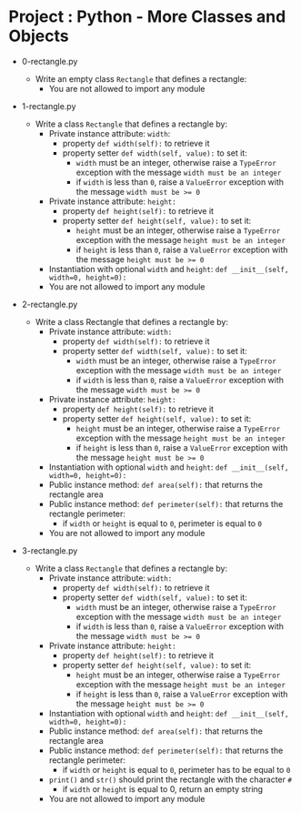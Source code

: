 # Project : Python - More Classes and Objects

*   0-rectangle.py
    - Write an empty class `Rectangle` that defines a rectangle:
      - You are not allowed to import any module

*   1-rectangle.py
    - Write a class `Rectangle` that defines a rectangle by:
      - Private instance attribute: `width`:
        - property `def width(self):` to retrieve it
        - property setter `def width(self, value):` to set it:
          - `width` must be an integer, otherwise raise a `TypeError` exception with the message `width must be an integer`
          - if `width` is less than `0`, raise a `ValueError` exception with the message `width must be >= 0`
      - Private instance attribute: `height:`
        - property `def height(self):` to retrieve it
        - property setter `def height(self, value):` to set it:
          - `height` must be an integer, otherwise raise a `TypeError` exception with the message `height must be an integer`
          - if `height` is less than `0`, raise a `ValueError` exception with the message `height must be >= 0`
      - Instantiation with optional `width` and `height`: `def __init__(self, width=0, height=0):`
      - You are not allowed to import any module

*   2-rectangle.py
    - Write a class Rectangle that defines a rectangle by:
      - Private instance attribute: `width:`
        - property `def width(self):` to retrieve it
        - property setter `def width(self, value):` to set it:
          - `width` must be an integer, otherwise raise a `TypeError` exception with the message `width must be an integer`
          - if `width` is less than `0`, raise a `ValueError` exception with the message `width must be >= 0`
      - Private instance attribute: `height:`
        - property `def height(self):` to retrieve it
        - property setter `def height(self, value):` to set it:
          - `height` must be an integer, otherwise raise a `TypeError` exception with the message `height must be an integer`
          - if `height` is less than `0`, raise a `ValueError` exception with the message `height must be >= 0`
      - Instantiation with optional `width` and `height`: `def __init__(self, width=0, height=0):`
      - Public instance method: `def area(self):` that returns the rectangle area
      - Public instance method: `def perimeter(self):` that returns the rectangle perimeter:
        - if `width` or `height` is equal to `0`, perimeter is equal to `0`
      - You are not allowed to import any module

*   3-rectangle.py
    - Write a class `Rectangle` that defines a rectangle by:
      - Private instance attribute: `width:`
        - property `def width(self):` to retrieve it
        - property setter `def width(self, value):` to set it:
          - `width` must be an integer, otherwise raise a `TypeError` exception with the message `width must be an integer`
          - if `width` is less than `0`, raise a `ValueError` exception with the message `width must be >= 0`
      - Private instance attribute: `height:`
        - property `def height(self):` to retrieve it
        - property setter `def height(self, value):` to set it:
          - `height` must be an integer, otherwise raise a `TypeError` exception with the message `height must be an integer`
          - if `height` is less than `0`, raise a `ValueError` exception with the message `height must be >= 0`
      - Instantiation with optional `width` and `height`: `def __init__(self, width=0, height=0):`
      - Public instance method: `def area(self):` that returns the rectangle area
      - Public instance method: `def perimeter(self):` that returns the rectangle perimeter:
        - if `width` or `height` is equal to `0`, perimeter has to be equal to `0`
      - `print()` and `str()` should print the rectangle with the character `#`
        - if `width` or `height` is equal to 0, return an empty string
      - You are not allowed to import any module
